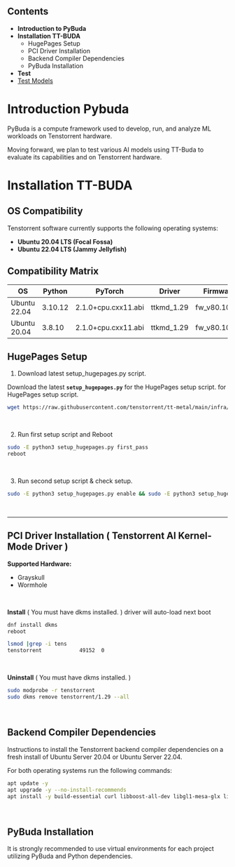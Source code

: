 ## Contents
- **Introduction to PyBuda**
- **Installation TT-BUDA**
  - HugePages Setup
  - PCI Driver Installation
  - Backend Compiler Dependencies
  - PyBuda Installation
- **Test**
- [Test Models](#build)




# Introduction Pybuda

PyBuda is a compute framework used to develop, run, and analyze ML workloads on Tenstorrent hardware.


Moving forward, we plan to test various AI models using TT-Buda to evaluate its capabilities and  on Tenstorrent hardware.


# Installation TT-BUDA

## OS Compatibility
Tenstorrent software currently supports the following operating systems:

- **Ubuntu 20.04 LTS (Focal Fossa)**
- **Ubuntu 22.04 LTS (Jammy Jellyfish)**

## Compatibility Matrix

| OS          | Python | PyTorch                 | Driver      | Firmware       |
|-------------|--------|-------------------------|-------------|----------------|
| Ubuntu 22.04 | 3.10.12 | 2.1.0+cpu.cxx11.abi    | ttkmd_1.29  | fw_v80.10.0.0 |
| Ubuntu 20.04 | 3.8.10  | 2.1.0+cpu.cxx11.abi    | ttkmd_1.29  | fw_v80.10.0.0 |


## HugePages Setup
1. Download latest setup_hugepages.py script.
   
Download the latest  **`setup_hugepages.py`** for the HugePages setup script. for HugePages setup script.
```bash
wget https://raw.githubusercontent.com/tenstorrent/tt-metal/main/infra/machine_setup/scripts/setup_hugepages.py
```
<br>


2. Run first setup script and Reboot
   
```bash
sudo -E python3 setup_hugepages.py first_pass
reboot
```
<br>


 3. Run second setup script & check setup.
   
```bash
sudo -E python3 setup_hugepages.py enable && sudo -E python3 setup_hugepages.py check
```
<br>

---


## PCI Driver Installation ( Tenstorrent AI Kernel-Mode Driver )

**Supported Hardware:**

- Grayskull
- Wormhole
<br>

**Install** ( You must have dkms installed. )
driver will auto-load next boot
  ```bash
  dnf install dkms
  reboot

  lsmod |grep -i tens
  tenstorrent            49152  0
  ```
<br>


**Uninstall** ( You must have dkms installed. )
  ```bash
 sudo modprobe -r tenstorrent
 sudo dkms remove tenstorrent/1.29 --all
  ```
<br>

## Backend Compiler Dependencies

Instructions to install the Tenstorrent backend compiler dependencies on a fresh install of Ubuntu Server 20.04 or Ubuntu Server 22.04.

For both operating systems run the following commands:

```bash
apt update -y
apt upgrade -y --no-install-recommends
apt install -y build-essential curl libboost-all-dev libgl1-mesa-glx libgoogle-glog-dev libhdf5-serial-dev ruby software-properties-common libzmq3-dev clang wget python3-pip python-is-python3 python3-venv
```
<br>


## PyBuda Installation

It is strongly recommended to use virtual environments for each project utilizing PyBuda and Python dependencies.



